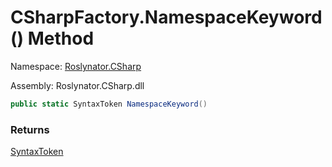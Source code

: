# CSharpFactory\.NamespaceKeyword\(\) Method

Namespace: [Roslynator.CSharp](../../README.md)

Assembly: Roslynator\.CSharp\.dll

```csharp
public static SyntaxToken NamespaceKeyword()
```

### Returns

[SyntaxToken](https://docs.microsoft.com/en-us/dotnet/api/microsoft.codeanalysis.syntaxtoken)

